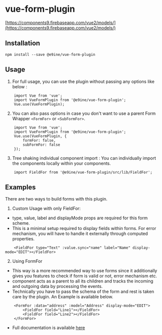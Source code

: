# vue-form-plugin
[https://components9.firebaseapp.com/vue2/models/](https://components9.firebaseapp.com/vue2/models/)
## Installation
```
npm install --save @e9ine/vue-form-plugin 
```

## Usage

1. For full usage, you can use the plugin without passing any options like below :

```vue
    import Vue from 'vue';
    import VueFormPlugin from '@e9ine/vue-form-plugin';
    Vue.use(VueFormPlugin);
```

2. You can also pass options in case you don't want to use a parent Form Wrapper `<FormFor>` or `<SubFormFor>`.

```vue
    import Vue from 'vue';
    import VueFormPlugin from '@e9ine/vue-form-plugin';
    Vue.use(VueFormPlugin, {
        formFor: false,
        subFormFor: false
    });
```

3. Tree shaking individual component import : You can individually import the components locally within your components.
```vue
    import FieldFor from '@e9ine/vue-form-plugin/src/lib/FieldFor';
```

## Examples

There are two ways to build forms with this plugin.

1. Custom Usage with only FieldFor: 
- type, value, label and displayMode props are required for this form scheme.
- This is a minimal setup required to display fields within forms. For error mechanism, you will have to handle it externally through computed properties.
```vue
    <FieldFor type="Text" :value.sync="name" label="Name" display-mode="EDIT"></FieldFor>
```

2. Using FormFor
- This way is a more recommended way to use forms since it additionally gives you features to check if form is valid or not, error mechanism etc.
- <FormFor> component acts as a parent to all its <FieldFor> children and tracks the incoming and outgoing data by processing the events.
- Technically you have to pass the schema of the form and rest is taken care by the plugin. An Example is available below. 
```vue
    <FormFor :data="address" :model="Address" display-mode="EDIT">
        <FieldFor field="Line1"></FieldFor>
        <FieldFor field="Line2"></FieldFor>
    </FormFor>
```
- Full documentation is available [here](https://components9.firebaseapp.com/vue2/models/)

